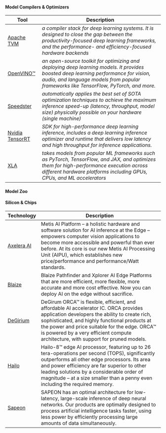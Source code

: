 #### Model Compilers & Optimizers

| Tool | Description |
| --- | --- |
| [Apache TVM](https://github.com/apache/tvm) | _a compiler stack for deep learning systems. It is designed to close the gap between the productivity-focused deep learning frameworks, and the performance- and efficiency-focused hardware backends_ |
| [OpenVINO™](https://docs.openvino.ai/latest/home.html) | _an open-source toolkit for optimizing and deploying deep learning models. It provides boosted deep learning performance for vision, audio, and language models from popular frameworks like TensorFlow, PyTorch, and more._ |
| [Speedster](https://github.com/nebuly-ai/nebullvm/tree/main/apps/accelerate/speedster) | _automatically applies the best set of SOTA optimization techniques to achieve the maximum inference speed-up (latency, throughput, model size) physically possible on your hardware (single machine)_ |
| [Nvidia TensorRT](https://developer.nvidia.com/tensorrt) | _SDK for high-performance deep learning inference, includes a deep learning inference optimizer and runtime that delivers low latency and high throughput for inference applications._ |
| [XLA](https://github.com/openxla/xla) | _takes models from popular ML frameworks such as PyTorch, TensorFlow, and JAX, and optimizes them for high-performance execution across different hardware platforms including GPUs, CPUs, and ML accelerators_ |

#### Model Zoo


#### Silicon & Chips

| Technology | Description |
| --- | --- |
| [Axelera AI](https://www.axelera.ai) | Metis AI Platform – a holistic hardware and software solution for AI inference at the Edge – empowers computer vision applications to become more accessible and powerful than ever before. At its core is our new Metis AI Processing Unit (AIPU), which establishes new price/performance and performance/Watt standards. |
| [Blaize](https://www.blaize.com) |  Blaize Pathfinder and Xplorer AI Edge Platforms that are more efficient, more flexible, more accurate and more cost effective. Now you can deploy AI on the edge without sacrifice. |
| [DeGirium](https://www.degirum.ai) | DeGirum ORCA™ is flexible, efficient, and affordable AI accelerator IC. ORCA provides application developers the ability to create rich, sophisticated, and highly functional products at the power and price suitable for the edge. ORCA™ is powered by a very efficient compute architecture, with support for pruned models.  |
| [Hailo](https://hailo.ai) | Hailo-8™ edge AI processor, featuring up to 26 tera-operations per second (TOPS), significantly outperforms all other edge processors. Its area and power efficiency are far superior to other leading solutions by a considerable order of magnitude – at a size smaller than a penny even including the required memory. |
| [Sapeon](https://www.sapeon.com) | SAPEON has an optimal architecture for low-latency, large-scale inference of deep neural networks. Our products are optimally designed to process artificial intelligence tasks faster, using less power by efficiently processing large amounts of data simultaneously. |
